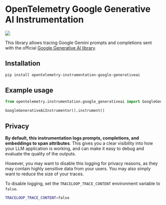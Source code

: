# OpenTelemetry Google Generative AI Instrumentation

<a href="https://pypi.org/project/opentelemetry-instrumentation-google-generativeai/">
    <img src="https://badge.fury.io/py/opentelemetry-instrumentation-google-generativeai.svg">
</a>

This library allows tracing Google Gemini prompts and completions sent with the official [Google Generative AI library](https://github.com/google-gemini/generative-ai-python).

## Installation

```bash
pip install opentelemetry-instrumentation-google-generativeai
```

## Example usage

```python
from opentelemetry.instrumentation.google_generativeai import GoogleGenerativeAiInstrumentor

GoogleGenerativeAiInstrumentor().instrument()
```

## Privacy

**By default, this instrumentation logs prompts, completions, and embeddings to span attributes**. This gives you a clear visibility into how your LLM application is working, and can make it easy to debug and evaluate the quality of the outputs.

However, you may want to disable this logging for privacy reasons, as they may contain highly sensitive data from your users. You may also simply want to reduce the size of your traces.

To disable logging, set the `TRACELOOP_TRACE_CONTENT` environment variable to `false`.

```bash
TRACELOOP_TRACE_CONTENT=false
```
